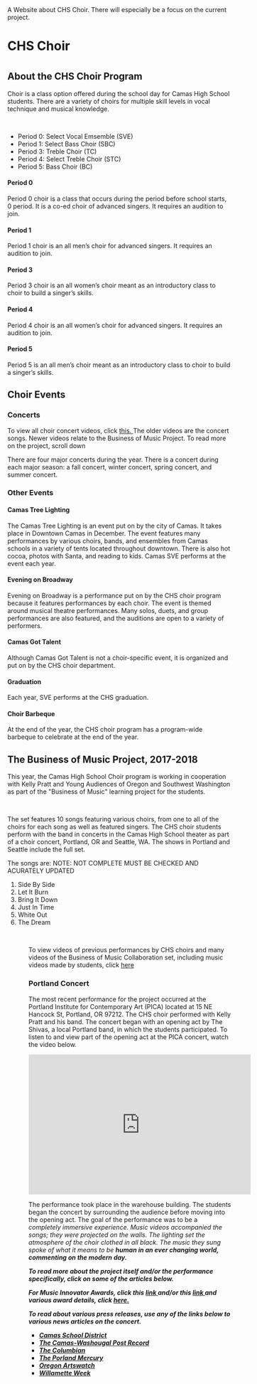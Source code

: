 <!DOCTYPEhtml>
<html>
  <commment> 
    <head> 
    <title>
    CHS Choir.
    </title>
      A Website about CHS Choir. There will especially be a focus on the current project.
    </head> 
  </comment>
  <body>
    
<h1>CHS Choir<h1>
  <h2>About the CHS Choir Program</h2>
    <p> Choir is a class option offered during the school day for Camas High School students. There are a variety of choirs for multiple skill levels in vocal technique and musical knowledge.</p> <br>
    <The choirs offered are:>
      <ul>
        <li> Period 0: Select Vocal Emsemble (SVE)</li>
        <li> Period 1: Select Bass Choir (SBC)</li>
        <li> Period 3: Treble Choir (TC)</li>
        <li> Period 4: Select Treble Choir (STC)</li>
        <li> Period 5: Bass Choir (BC)</li>
      </ul>  
     <h4> Period 0</h4>
      <p>Period 0 choir is a class that occurs during the period before school starts, 0 period. It is a co-ed choir of advanced singers. It requires an audition to join.</p>
    <h4> Period 1</h4>
      <p> Period 1 choir is an all men’s choir for advanced singers. It requires an audition to join.</p>
    <h4> Period 3</h4>
      <p>Period 3 choir is an all women’s choir meant as an introductory class to choir to build a singer’s skills.</p>
    <h4> Period 4</h4>
      <p>Period 4 choir is an all women’s choir for advanced singers. It requires an audition to join.</p>
    <h4> Period 5</h4>
      <p>Period 5 is an all men’s choir meant as an introductory class to choir to build a singer’s skills.</p>
          
  <h2>Choir Events</h2>
    <h3>Concerts</h3>
      <p>To view all choir concert videos, click <a href="https://www.youtube.com/channel/UC6Lb2xV-sxh-MuK6lnI0X3w/videos" target="_blank"> this. </a> The older videos are the concert songs. Newer videos relate to the Business of Music Project. To read more on the project, scroll down </p> 
      <p>There are four major concerts during the year. There is a concert during each major season: a fall concert, winter concert, spring concert, and summer concert.</p>
 <h3>Other Events</h3>
      <h4>Camas Tree Lighting</h4>
        <p>The Camas Tree Lighting is an event put on by the city of Camas. It takes place in Downtown Camas in December. The event features many performances by various choirs, bands, and ensembles from Camas schools in a variety of tents located throughout downtown. There is also hot cocoa, photos with Santa, and reading to kids. Camas SVE performs at the event each year.</p>
      <h4>Evening on Broadway</h4>
        <p>Evening on Broadway is a performance put on by the CHS choir program because it features performances by each choir. The event is themed around musical theatre performances. Many solos, duets, and group performances are also featured, and the auditions are open to a variety of performers.</p>
        <h4>Camas Got Talent</h4>
<p>Although Camas Got Talent is not a choir-specific event, it is organized and put on by the CHS choir department.</p>
        <h4>Graduation</h4>
          <p>Each year, SVE performs at the CHS graduation.</p>
       <h4>Choir Barbeque</h4>
         <p>At the end of the year, the CHS choir program has a program-wide barbeque to celebrate at the end of the year.</p>
         
         
 <h2>The Business of Music Project, 2017-2018</h2>
   <p>This year, the Camas High School Choir program is working in cooperation with Kelly Pratt and Young Audiences of Oregon and Southwest Washington as part of the "Business of Music" learning project for the students.</p> <br>
   <p>The set features 10 songs featuring various choirs, from one to all of the choirs for each song as well as featured singers. The CHS choir students perform with the band in concerts in the Camas High School theater as part of a choir concert, Portland, OR and Seattle, WA. The shows in Portland and Seattle include the full set.</p>   
      <p> The songs are: NOTE: NOT COMPLETE MUST BE CHECKED AND ACURATELY UPDATED</p>
        <ol>
          <li> Side By Side </li>
          <li> Let It Burn </li>
          <li> Bring It Down </li>
          <li> Just In Time </li>
          <li> White Out </li>
          <li> The Dream </li>
        <ol>
        <br>       
   <p>To view videos of previous performances by CHS choirs and many videos of the Business of Music Collaboration set, including music videos made by students, click <a href="https://www.youtube.com/channel/UC6Lb2xV-sxh-MuK6lnI0X3w/videos" target="_blank"> here </a> </p>
   <h3>Portland Concert</h3>
     <p>The most recent performance for the project occurred at the Portland Institute for Contemporary Art (PICA) located at 15 NE Hancock St, Portland, OR 97212. The CHS choir performed with Kelly Pratt and his band. The concert began with an opening act by The Shivas, a local Portland band, in which the students participated. To listen to and view part of the opening act at the PICA concert, watch the video below.</p> 
      <iframe width="500" height="315" src="https://www.youtube.com/embed/uvHptmqPwdk" frameborder="0" allow="autoplay; encrypted-media" allowfullscreen></iframe>
     <p> The performance took place in the warehouse building. The students began the concert by surrounding the audience before moving into the opening act. The goal of the performance was to be a <em>completely immersive experience<em>. Music videos accompanied the songs; they were projected on the walls. The lighting set the atmosphere of the choir clothed in all black. The music they sung spoke of what it means to be <strong>human in an ever changing world<strong>, commenting on the modern day.</p>
     <p>To read more about the project itself and/or the performance specifically, click on some of the articles below.</p>
     <p> For Music Innovator Awards, click this <a href="https://www.giveanote.org/initiatives/music-education-innovator-award/"> link </a> and/or this <a href="https://www.giveanote.org/blog/2018/04/give-a-note-foundation-awards-five-music-programs-for-innovation-in-music-education/"> link </a>  and various award details, click <a href="http://www.prweb.com/releases/2018/04/prweb15423184.htm"> here. </a> </p>
     <p> To read about various press releases, use any of the links below to various news articles on the concert. </p>
      <ul>
        <li> <a href="http://www.camas.wednet.edu/news/camas-high-choir-teams-indie-rock-composer/"> Camas School District </a>
        <li> <a href="http://www.camaspostrecord.com/news/2018/apr/12/camas-high-choir-teams-up-with-indie-rock-composer/"> The Camas-Washougal Post Record </a>
        <li> <a href="http://www.columbian.com/news/2018/apr/13/camas-choir-students-get-a-lesson-in-the-music-business/"> The Columbian </a>
        <li> <a href="https://www.portlandmercury.com/music/2018/04/11/19807715/kelly-pratt-premieres-new-work-as-bright-moments-with-the-camas-high-school-choir"> The Porland Mercury </a>
        <li> <a href="http://www.orartswatch.org/third-angle-hand2mouth-bright-moments-previews-pop-goes-classical/"> Oregon Artswatch </a>
        <li> <a href="http://www.wweek.com/calendar/cal/1264657/"> Willamette Week </a>
      </ul>
      
  </body>    
</html>

